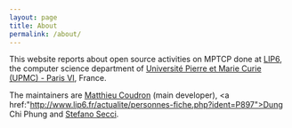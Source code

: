 ```yaml
---
layout: page
title: About
permalink: /about/
---
```


This website reports about open source activities on MPTCP done at <a href="http://www.lip6.fr">LIP6</a>, the computer science department of <a href="http://www.upmc.fr">Université Pierre et Marie Curie (UPMC) - Paris VI</a>, France.

The maintainers are <a href="http://www.lip6.fr/actualite/personnes-fiche.php?ident=D1337">Matthieu Coudron</a> (main developer), <a href:"http://www.lip6.fr/actualite/personnes-fiche.php?ident=P897">Dung Chi Phung</a> and <a href="http://lip6.fr/Stefano.Secci">Stefano Secci</a>. 

